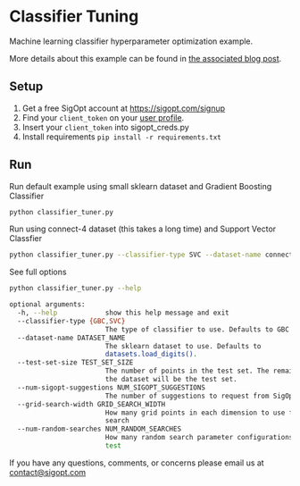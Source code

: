 # Classifier Tuning

Machine learning classifier hyperparameter optimization example.

More details about this example can be found in [the associated blog post](http://blog.sigopt.com/post/111903668663/tuning-machine-learning-models).

## Setup
1. Get a free SigOpt account at https://sigopt.com/signup
2. Find your `client_token` on your [user profile](https://sigopt.com/user/profile).
3. Insert your `client_token` into sigopt_creds.py
4. Install requirements `pip install -r requirements.txt`

## Run

Run default example using small sklearn dataset and Gradient Boosting Classifier
```bash
python classifier_tuner.py
```

Run using connect-4 dataset (this takes a long time) and Support Vector Classfier

```bash
python classifier_tuner.py --classifier-type SVC --dataset-name connect-4 --test-set-size 7557
```

See full options
```bash
python classifier_tuner.py --help

optional arguments:
  -h, --help            show this help message and exit
  --classifier-type {GBC,SVC}
                        The type of classifier to use. Defaults to GBC
  --dataset-name DATASET_NAME
                        The sklearn dataset to use. Defaults to
                        datasets.load_digits().
  --test-set-size TEST_SET_SIZE
                        The number of points in the test set. The remainder of
                        the dataset will be the test set.
  --num-sigopt-suggestions NUM_SIGOPT_SUGGESTIONS
                        The number of suggestions to request from SigOpt.
  --grid-search-width GRID_SEARCH_WIDTH
                        How many grid points in each dimension to use for grid
                        search
  --num-random-searches NUM_RANDOM_SEARCHES
                        How many random search parameter configurations to
                        test
```

If you have any questions, comments, or concerns please email us at contact@sigopt.com
